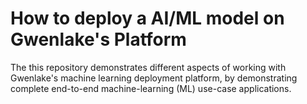 # How to deploy a AI/ML model on Gwenlake's Platform

The this repository demonstrates different aspects of working with Gwenlake's machine
learning deployment platform, by demonstrating complete end-to-end machine-learning (ML) use-case applications.
